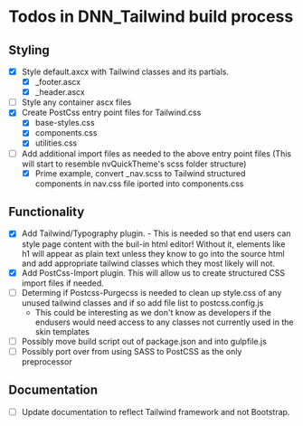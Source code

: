 # Todos in DNN_Tailwind build process

## Styling

- [x] Style default.axcx with Tailwind classes and its partials.
  - [x] \_footer.ascx
  - [x] \_header.ascx
- [ ] Style any container ascx files
- [x] Create PostCss entry point files for Tailwind.css
  - [x] base-styles.css
  - [x] components.css
  - [x] utilities.css
- [ ] Add additional import files as needed to the above entry point files (This will start to resemble nvQuickTheme's scss folder structure)
  - [x] Prime example, convert \_nav.scss to Tailwind structured components in nav.css file iported into components.css

## Functionality

- [x] Add Tailwind/Typography plugin. - This is needed so that end users can style page content with the buil-in html editor! Without it, elements like h1 will appear as plain text unless they know to go into the source html and add appropriate tailwind classes which they most likely will not.
- [x] Add PostCss-Import plugin. This will allow us to create structured CSS import files if needed.
- [ ] Determing if Postcss-Purgecss is needed to clean up style.css of any unused tailwind classes and if so add file list to postcss.config.js
  - This could be interesting as we don't know as developers if the endusers would need access to any classes not currently used in the skin templates
- [ ] Possibly move build script out of package.json and into gulpfile.js
- [ ] Possibly port over from using SASS to PostCSS as the only preprocessor

## Documentation

- [ ] Update documentation to reflect Tailwind framework and not Bootstrap.
